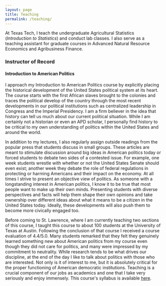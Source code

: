 ```yaml
---
layout: page
title: Teaching
permalink: /teaching/
---
```

At Texas Tech, I teach the undergraduate Agricultural Statistics (*Introduction to Statistics*) and conduct lab classes. I also serve as a teaching assistant for graduate courses in Advanced Natural Resource Economics and Agribusiness Finance. 

### Instructor of Record<br>
#### Introduction to American Politics<br>
I approach my Introduction to American Politics course by explicitly placing the historical development of the United States political system at its heart. The course starts with the first African slaves brought to the colonies and traces the political develop of the country through the most recent developments in our political institutions such as centralized leadership in Congress and the Imperial Presidency. I am a firm believer in the idea that history can tell us much about our current political situation. While I am certainly not a historian or even an APD scholar, I personally find history to be critical to my own understanding of politics within the United States and around the world.

In addition to my lectures, I also regularly assign outside readings from the popular press that students discuss in small groups. These articles are meant to stimulate discussion around big ideas in American politics today or forced students to debate two sides of a contested issue. For example, one week students wrestle with whether or not the United States Senate should even exist; another week they debate the role of federal regulations in protecting or harming Americans and their impact on the economy. At all times I strive to present an objective view of politics. As someone with a longstanding interest in American politics, I know it to be true that most people want to make up their own minds. Presenting students with diverse perspectives and facts will help them shape their own opinions and take ownership over different ideas about what it means to be a citizen in the United States today. Ideally, these developments will also push them to become more civically engaged too.

Before coming to St. Lawrence, where I am currently teaching two sections of this course, I taught this course to about 100 students at the University of Texas at Austin. Following the conclusion of that course I received a course evaluation of 4.4/5.0. Many students remarked that they felt they genuinely learned something new about American politics from my course even though they did not care for politics, and many were impressed by my commitment to neutrality. While research tends to be what drives our discipline, at the end of the day I like to talk about politics with those who are interested. Not only is it of interest to me, but it is absolutely critical for the proper functioning of American democratic institutions. Teaching is a crucial component of our jobs as academics and one that I take very seriously and enjoy immensely. This course's syllabus is available [here](/syllabi/GOVT_103_01.pdf).


